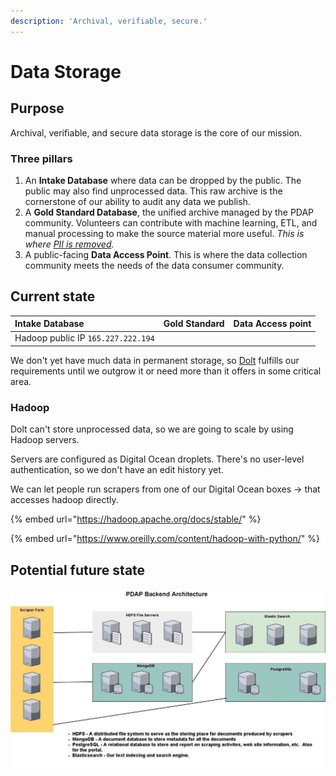 ```yaml
---
description: 'Archival, verifiable, secure.'
---
```


# Data Storage

## Purpose

Archival, verifiable, and secure data storage is the core of our mission.

### Three pillars

1. An **Intake Database** where data can be dropped by the public. The public may also find unprocessed data. This raw archive is the cornerstone of our ability to audit any data we publish.
2. A **Gold Standard Database**, the unified archive managed by the PDAP community. Volunteers can contribute with machine learning, ETL, and manual processing to make the source material more useful. _This is where_ [_PII is removed_](../meta/policy/pii-wip-discussion.md)_._
3. A public-facing **Data Access Point**. This is where the data collection community meets the needs of the data consumer community.

## Current state

| Intake Database | Gold Standard | Data Access point |
| :--- | :--- | :--- |
| Hadoop public IP `165.227.222.194` |  |  |

We don't yet have much data in permanent storage, so [Dolt](../tools/dolthub.md) fulfills our requirements until we outgrow it or need more than it offers in some critical area.

### Hadoop

Dolt can't store unprocessed data, so we are going to scale by using Hadoop servers.

Servers are configured as Digital Ocean droplets. There's no user-level authentication, so we don't have an edit history yet.

We can let people run scrapers from one of our Digital Ocean boxes → that accesses hadoop directly.

{% embed url="https://hadoop.apache.org/docs/stable/" %}

{% embed url="https://www.oreilly.com/content/hadoop-with-python/" %}

## Potential future state

![](../.gitbook/assets/pdap_architecture.jpeg)



